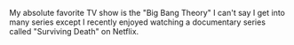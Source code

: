 My absolute favorite TV show is the "Big Bang Theory"
I can't say I get into many series except I recently enjoyed watching a documentary series called "Surviving Death" on Netflix.

